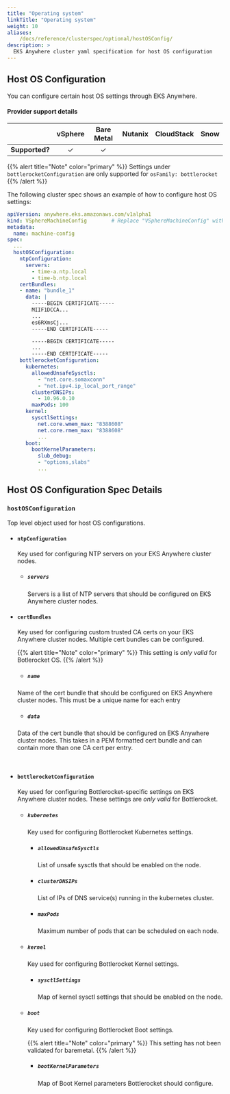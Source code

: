 ```yaml
---
title: "Operating system"
linkTitle: "Operating system"
weight: 10
aliases:
    /docs/reference/clusterspec/optional/hostOSConfig/
description: >
  EKS Anywhere cluster yaml specification for host OS configuration
---
```


## Host OS Configuration
You can configure certain host OS settings through EKS Anywhere.

#### Provider support details
|                | vSphere | Bare Metal | Nutanix | CloudStack | Snow |
|:--------------:|:-------:|:----------:|:-------:|:----------:|:----:|
| **Supported?** |   ✓	    |     ✓      |   	     |            |      |

{{% alert title="Note" color="primary" %}}
Settings under `bottlerocketConfiguration` are only supported for `osFamily: bottlerocket`
{{% /alert %}}

The following cluster spec shows an example of how to configure host OS settings:
```yaml
apiVersion: anywhere.eks.amazonaws.com/v1alpha1
kind: VSphereMachineConfig        # Replace "VSphereMachineConfig" with "TinkerbellMachineConfig" for Tinkerbell clusters
metadata:
  name: machine-config
spec:
  ...
  hostOSConfiguration:
    ntpConfiguration:
      servers:
        - time-a.ntp.local
        - time-b.ntp.local
    certBundles:
    - name: "bundle_1"
      data: |
        -----BEGIN CERTIFICATE-----
        MIIF1DCCA...
        ...
        es6RXmsCj...
        -----END CERTIFICATE-----

        -----BEGIN CERTIFICATE-----
        ...
        -----END CERTIFICATE-----
    bottlerocketConfiguration:
      kubernetes:
        allowedUnsafeSysctls:
          - "net.core.somaxconn"
          - "net.ipv4.ip_local_port_range"
        clusterDNSIPs:
          - 10.96.0.10
        maxPods: 100
      kernel:
        sysctlSettings:
          net.core.wmem_max: "8388608"
          net.core.rmem_max: "8388608"
          ...
      boot:
        bootKernelParameters:
          slub_debug:
          - "options,slabs"
          ...
```

## Host OS Configuration Spec Details
### `hostOSConfiguration`
Top level object used for host OS configurations.

  * #### `ntpConfiguration`
    Key used for configuring NTP servers on your EKS Anywhere cluster nodes.

    * ##### `servers`
      Servers is a list of NTP servers that should be configured on EKS Anywhere cluster nodes.
  
  * #### `certBundles`
    Key used for configuring custom trusted CA certs on your EKS Anywhere cluster nodes. Multiple cert bundles can be configured.
      
    {{% alert title="Note" color="primary" %}}
    This setting is _only valid_ for Botlerocket OS.
    {{% /alert %}}

    * ##### `name`
    Name of the cert bundle that should be configured on EKS Anywhere cluster nodes. This must be a unique name for each entry

    * ##### `data`
    Data of the cert bundle that should be configured on EKS Anywhere cluster nodes. This takes in a PEM formatted cert bundle and can contain more than one CA cert per entry.

<br>

  * #### `bottlerocketConfiguration`
    Key used for configuring Bottlerocket-specific settings on EKS Anywhere cluster nodes. These settings are _only valid_ for Bottlerocket.

    * ##### `kubernetes`
      Key used for configuring Bottlerocket Kubernetes settings.

      * ##### `allowedUnsafeSysctls`
        List of unsafe sysctls that should be enabled on the node.

      * ##### `clusterDNSIPs`
        List of IPs of DNS service(s) running in the kubernetes cluster.

      * ##### `maxPods`
        Maximum number of pods that can be scheduled on each node.

    * ##### `kernel`
      Key used for configuring Bottlerocket Kernel settings.
       
      * ##### `sysctlSettings`
        Map of kernel sysctl settings that should be enabled on the node.

    * ##### `boot`
      Key used for configuring Bottlerocket Boot settings.

      {{% alert title="Note" color="primary" %}}
      This setting has not been validated for baremetal.
      {{% /alert %}}

      * ##### `bootKernelParameters`
        Map of Boot Kernel parameters Bottlerocket should configure.
